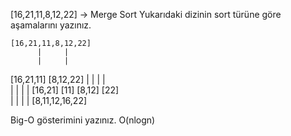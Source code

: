 [16,21,11,8,12,22] -> Merge Sort
Yukarıdaki dizinin sort türüne göre aşamalarını yazınız.

    [16,21,11,8,12,22]						
          |     |
          |     |
 [16,21,11]     [8,12,22]
 |         |	 | 	 |					
 |         |     |       |
[16,21] [11]	  [8,12] [22]	
        |             |
        |             |	
        [8,11,12,16,22] 		

Big-O gösterimini yazınız.
O(nlogn)
